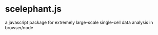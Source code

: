 # scelephant.js
 a javascript package for extremely large-scale single-cell data analysis in browser/node
